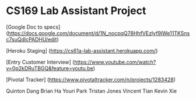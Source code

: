 CS169 Lab Assistant Project
================

[Google Doc to specs] (https://docs.google.com/document/d/1N_nocpqQ78HhfVEzlyf9IWe11TKSnsc7suQdlcPADHU/edit)

[Heroku Staging] (https://cs61a-lab-assistant.herokuapp.com/)

[Entry Customer Interview] (https://www.youtube.com/watch?v=0p2kDRuTBGQ&feature=youtu.be)

[Pivotal Tracker] (https://www.pivotaltracker.com/n/projects/1283428)

Quinton Dang
Brian Ha
Youri Park
Tristan Jones
Vincent Tian
Kevin Xie
